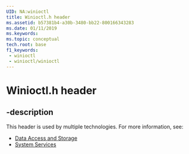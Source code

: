 ```yaml
---
UID: NA:winioctl
title: Winioctl.h header
ms.assetid: b57381b4-a30b-3480-bb22-800166343283
ms.date: 01/11/2019
ms.keywords: 
ms.topic: conceptual
tech.root: base
f1_keywords:
 - winioctl
 - winioctl/winioctl
---
```


# Winioctl.h header


## -description

This header is used by multiple technologies. For more information, see:

- [Data Access and Storage](../_fs/index.md)
- [System Services](../_base/index.md)

